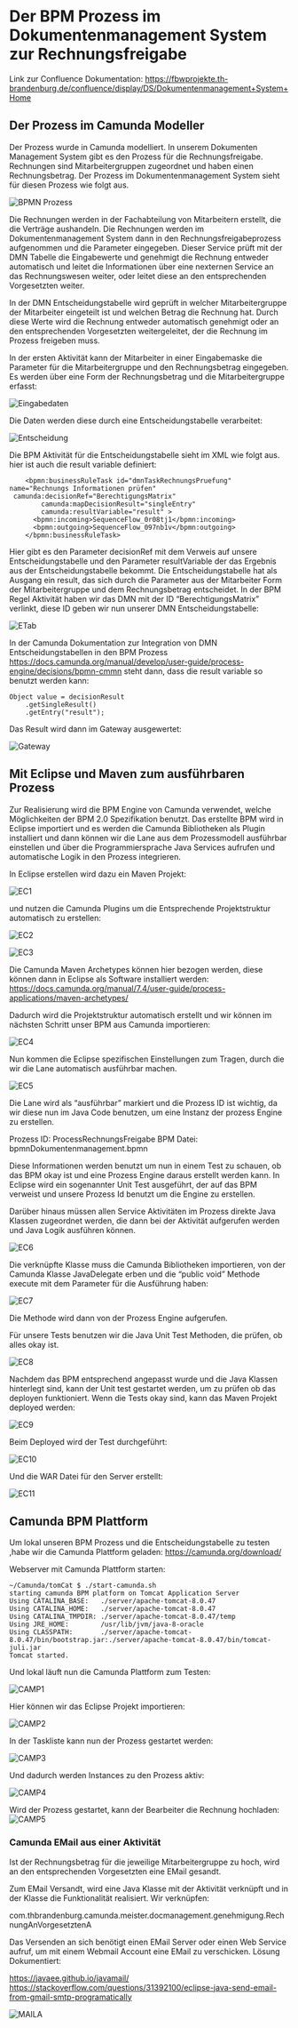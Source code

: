 # Der BPM Prozess im Dokumentenmanagement System zur Rechnungsfreigabe

Link zur Confluence Dokumentation:
https://fbwprojekte.th-brandenburg.de/confluence/display/DS/Dokumentenmanagement+System+Home

## Der Prozess im Camunda Modeller

Der Prozess wurde in Camunda modelliert.
In unserem Dokumenten Management System gibt es den Prozess für die Rechnungsfreigabe.
Rechnungen sind Mitarbeitergruppen zugeordnet und haben einen Rechnungsbetrag.
Der Prozess im Dokumentenmanagement System sieht für diesen Prozess wie folgt aus.

![BPMN Prozess](https://lh6.googleusercontent.com/9wuYTo9RGWv4L_YIIYld_keVKktLVVGOjDwLdBsGm24R4QrRIYpOLUd_nSCjNYB3k-QAj_b0ZYTPXbgw35PkseGmbfFBk0jULfzZKhpQkMzqY0wqXmpgelbChCciVTT_QIHRPK6_)

Die Rechnungen werden in der Fachabteilung von Mitarbeitern erstellt, die die Verträge aushandeln.
Die Rechnungen werden im Dokumentenmanagement System dann in den Rechnungsfreigabeprozess aufgenommen und die Parameter eingegeben. 
Dieser Service prüft mit der DMN Tabelle die Eingabewerte und genehmigt die Rechnung entweder automatisch und leitet die Informationen über eine nexternen Service an das Rechnungswesen weiter, oder leitet diese an den entsprechenden Vorgesetzten weiter.


In der DMN Entscheidungstabelle wird geprüft in welcher Mitarbeitergruppe der Mitarbeiter eingeteilt ist und welchen Betrag die Rechnung hat.
Durch diese Werte wird die Rechnung entweder automatisch genehmigt oder an den entsprechenden Vorgesetzten weitergeleitet, der die Rechnung im Prozess freigeben muss.



In der ersten Aktivität kann der Mitarbeiter in einer Eingabemaske die Parameter für die Mitarbeitergruppe und den Rechnungsbetrag eingegeben.
Es werden über eine Form der Rechnungsbetrag und die Mitarbeitergruppe erfasst:

![Eingabedaten](https://lh6.googleusercontent.com/P61YSwPs15HxTZSYxo-UQhMfgyxjIIEix509KAdVLXTUwJiITCKfOdMOsJc7mDzG_v8yqgVfl96WztXLN6Vm_z5ED0HIfX-I2jdf-B9Hal4tgOk4zRziS3BdpLsYVMg4HXocRQ94)

Die Daten werden diese durch eine Entscheidungstabelle verarbeitet:

![Entscheidung](https://lh5.googleusercontent.com/JpDQ1Qo302k516K4B-4flxTWRmhj6eZ1JH2NhD-oI6LSjSMeeLRCgf_1XSMQVUMyxSsPMK1ObLLw6FrgG8QcUBPiM2bYczGohtGjvGcG-aqc-s-xfj9EXMETxWfmSQUpOZNW7gPT)


Die BPM Aktivität für die Entscheidungstabelle sieht im XML wie folgt aus.
hier ist auch die result variable definiert:
```
    <bpmn:businessRuleTask id="dmnTaskRechnungsPruefung" name="Rechnungs Informationen prüfen" 
 camunda:decisionRef="BerechtigungsMatrix"
        camunda:mapDecisionResult="singleEntry"
        camunda:resultVariable="result" >
      <bpmn:incoming>SequenceFlow_0r08tj1</bpmn:incoming>
      <bpmn:outgoing>SequenceFlow_097nb1v</bpmn:outgoing>
    </bpmn:businessRuleTask>
```
Hier gibt es den Parameter decisionRef mit dem Verweis auf unsere Entscheidungstabelle und den Parameter resultVariable der das Ergebnis aus der Entscheidungstabelle bekommt.
Die Entscheidungstabelle hat als Ausgang ein result, das sich durch die Parameter aus der Mitarbeiter Form der Mitarbeitergruppe und dem Rechnungsbetrag entscheidet.
In der BPM Regel Aktivität haben wir das DMN mit der ID “BerechtigungsMatrix” verlinkt, diese ID geben wir nun unserer DMN Entscheidungstabelle:

![ETab](https://lh4.googleusercontent.com/Mqkn2indEdQOEc7-FsDjwqiEu4CYIdc1FMjFg5ANC48Q8hqmFHSV3O4gQC0NnGJ_ObSDE0mdjwYFNrjypIT6CICpiefyM2qsnb7GO_p9hJtrOBopTsQNNWIQug6TTOLilVuYCAD3)

In der Camunda Dokumentation zur Integration von DMN Entscheidungstabellen in den BPM Prozess
https://docs.camunda.org/manual/develop/user-guide/process-engine/decisions/bpmn-cmmn
steht dann, dass die result variable so benutzt werden kann:
```
Object value = decisionResult
  	.getSingleResult()
  	.getEntry("result");
```
Das Result wird dann im Gateway ausgewertet:

![Gateway](https://lh5.googleusercontent.com/mgh-Nqz17JsSVZ_d8to5dhqJzyeSo2URDKWjqLaDKaAexXmKpJ8CwheuxDMV8OoZ6B_9ytxbKKCQfK28vLG-forPdAH83Wtmj1WfUGXPXEfo0WuSrUSnFwL9BidP0sDygiDUEuwV)



## Mit Eclipse und Maven zum ausführbaren Prozess

Zur Realisierung wird die BPM Engine von Camunda verwendet, welche Möglichkeiten der BPM 2.0 Spezifikation benutzt. Das erstellte BPM wird in Eclipse importiert und es werden die Camunda Bibliotheken als Plugin installiert und dann können wir die Lane aus dem Prozessmodell ausführbar einstellen und über die Programmiersprache Java Services aufrufen und automatische Logik in den Prozess integrieren.

In Eclipse erstellen wird dazu ein Maven Projekt:

![EC1](https://lh4.googleusercontent.com/Wc4XssYeKhAAwGS6WgWEY7xFsCRfSBBNGcEkCqPonjHAbhL8ngjc_hwjrrgdQ5-y-hEIOQbQkydFsz-M79AE_t7HjZsR8MLEyy_XmUnkMhz5M2Jq7u27RbcsQngM41guD90lTdVR)

und nutzen die Camunda Plugins um die Entsprechende Projektstruktur automatisch zu erstellen:

![EC2](https://lh6.googleusercontent.com/IpRmohPNIHj__E3uEYzU8KYHAp_blH-IsESByQKnuPHi9faqOihE6Ja61X50tv9G1hX_GKtcr7ehaN6G-QWvwH9lhf6YDya5Z7bbjttbjCw0m6yG5mPZBvRi7gRfLAbpVNMD4kwf)

![EC3](https://lh6.googleusercontent.com/Yc3AHgLTdEKVOLY4Lu0WMyl9PZPKi0AZksNNZixT-G7_94eDORyNxN1SRIa8fD-S8W88cx_K3KLmOhUVQ7tOn6G9uF8gkZV6J4ozzWG-bc2PbwgVmb8f-XXLs3amMkM6DrpVDwW5)

Die Camunda Maven Archetypes können hier bezogen werden, diese können dann in Eclipse als Software installiert werden:
https://docs.camunda.org/manual/7.4/user-guide/process-applications/maven-archetypes/

Dadurch wird die Projektstruktur automatisch erstellt und wir können im nächsten Schritt unser BPM aus Camunda importieren:

![EC4](https://lh5.googleusercontent.com/K5yCmAfHCtxSKAn7lzLwxu7VKXbGDvm_GOb9NZGlL5bv9AgSnlPo4mXolKCTMOI0nbLlzXUFFHUJcQVbKHYP6rHVhIT2mVUqldnQ8xiQfd1Q48mOaBgs4ApxvURnoeWaMo7-5znu)


Nun kommen die Eclipse spezifischen Einstellungen zum Tragen, durch die wir die Lane automatisch ausführbar machen.

![EC5](https://lh5.googleusercontent.com/mtaJx2m-c-XT5cDGEmITf3fwDWfq1bRDQHjB0PAECiOvrkfXBHX1yv9WnV7UlDiuNNmxgi64t6yp5dRcSCt2VBkqR7PVVhvZx2LfKlfzijiDFZFHlYVNS-NzFKZozuJwoJT7BJIA)

Die Lane wird als “ausführbar” markiert und die Prozess ID ist wichtig, da wir diese nun im Java Code benutzen, um eine Instanz der prozess Engine zu erstellen.

Prozess ID: ProcessRechnungsFreigabe
BPM Datei: bpmnDokumentenmanagement.bpmn

Diese Informationen werden benutzt um nun in einem Test zu schauen, ob das BPM okay ist und eine Prozess Engine daraus erstellt werden kann. In Eclipse wird ein sogenannter Unit Test ausgeführt, der auf das BPM verweist und unsere Prozess Id benutzt um die Engine zu erstellen.


Darüber hinaus müssen allen Service Aktivitäten im Prozess direkte Java Klassen zugeordnet werden, die dann bei der Aktivität aufgerufen werden und Java Logik ausführen können.

![EC6](https://lh5.googleusercontent.com/sJ-0WpWPOIRCF1fGxFKvc3qVVbg56hqR5naJwZicrOuiZZnEntQ96UrgVOLGrcbazdjLv6eenPactfxWW3ObVAq73dOdfhP0ZbcUS9uEKMAkC5D86Fa0Jyzfifzx406kmEIlRrud)


Die verknüpfte Klasse muss die Camunda Bibliotheken importieren, von der Camunda Klasse JavaDelegate erben und die “public void” Methode execute mit dem Parameter für die Ausführung haben:

![EC7](https://lh4.googleusercontent.com/MhgXZhN8T7RZWqX7WwPlZipWWFUx27lP28jz1GFSnJ6BEs0P824e91sKyP7Yhu8-Fzu1d8b0pzimTIs-rPi32A-v3f_jY5O_JcPLjVNv9Sx2VfT_IgsDcdQKwYcHUkf6tWxjdYkw)

Die Methode wird dann von der Prozess Engine aufgerufen.



Für unsere Tests benutzen wir die Java Unit Test Methoden, die prüfen, ob alles okay ist.

![EC8](https://lh3.googleusercontent.com/I7z0XtfmjSr9N8k7btSqQ327YaQSeMP2tsgGq07zc_BtMe082HuA-HKKeKqZHQl9RhWN1qTkrOEENRAkL0__8_U4b2USlLO_kFiKMc27jciYEkyqbWp4EltBCcclv8CwNTcfJYws)

Nachdem das BPM entsprechend angepasst wurde und die Java Klassen hinterlegt sind, kann der Unit test gestartet werden, um zu prüfen ob das deployen funktioniert.
Wenn die Tests okay sind, kann das Maven Projekt deployed werden:

![EC9](https://lh5.googleusercontent.com/cO5jQzYj7rpCJ-4KupftYpCJHA5lrCswWY_d9JzsLfcEDdmnK_Sj9wr8_PDypWIRBBTT1j4GeBLgGmYFlz91LY4oXYFHSDlTAqH7PGRp3n8t_0HViyvLfbhxH_sZcaJFIc8kp53N)

Beim Deployed wird der Test durchgeführt:

![EC10](https://lh5.googleusercontent.com/yeMKWac0ZtzDVW6E0f9ncR509pgM3HXooiFrzVbJO6G5NVIr0hjb-oMOTcd46mcGgz6Qnl7uOuyqxz_S95UBK7uLPG4qdQy_-It6mcL0ZkVJJeb1N9KvNGeNS50VD8pf_GKA_7hC)

Und die WAR Datei für den Server erstellt:

![EC11](https://lh5.googleusercontent.com/_PuhrLKXiDqxzL5CQWZnL-QsZrCmCKmIiaxAwFg8SoWUdjjyiml8M7sBnWr-HfCAeGpRAbpPVDy8ukUptM54fdY-xgO-iKkFV6pMM-amRnifvMoJQ37W8xZdpBIFaYfamlyZ21Ls)



## Camunda BPM Plattform

Um lokal unseren BPM Prozess und die Entscheidungstabelle zu testen ,habe wir die Camunda Plattform geladen:
https://camunda.org/download/

Webserver mit Camunda Plattform starten:
```
~/Camunda/tomCat $ ./start-camunda.sh 
starting camunda BPM platform on Tomcat Application Server
Using CATALINA_BASE:   ./server/apache-tomcat-8.0.47
Using CATALINA_HOME:   ./server/apache-tomcat-8.0.47
Using CATALINA_TMPDIR: ./server/apache-tomcat-8.0.47/temp
Using JRE_HOME:        /usr/lib/jvm/java-8-oracle
Using CLASSPATH:       ./server/apache-tomcat-8.0.47/bin/bootstrap.jar:./server/apache-tomcat-8.0.47/bin/tomcat-juli.jar
Tomcat started.
```

Und lokal läuft nun die Camunda Plattform zum Testen:

![CAMP1](https://lh5.googleusercontent.com/Nc9p9sB8dWyivdogYjCIAT9IbB7CVhvhdXTYN40NjhRRmOxliVhb_qM8No8GN9v-mdgCtIcBWpq5SHhx-KGJHkvHVFaW0-AgIijqjCy-G1eJN97bJEAEtb1NULrHyXX1uGjf_Twf)

Hier können wir das Eclipse Projekt importieren:

![CAMP2](https://lh4.googleusercontent.com/yLHflabs1i1E35M9mI7qY1FBi1gZjIEZ8JvdKpwFvzjyE7dkIAXO8m5XDNjCVtcNcmvSpINGz4CtwzbyBClSrBowHnERWnOTqSJlK4dalaVZwchm1blKh6bReMyiWdjaWeyahNji)

In der Taskliste kann nun der Prozess gestartet werden:

![CAMP3](https://lh5.googleusercontent.com/zJJs4anBBjKWCgyI6yxhW2Vg_2FNoA3Xc1h10wXxZYTO0aqsK0hmt2Plhkcl_suw8Dt2XGbwm18zGT2CG9cCHc5leA8vWy_Yf7NIXdJck6fLFvYng8QEyCILWO3Y1o5z79C76BwY)

Und dadurch werden Instances zu den Prozess aktiv:

![CAMP4](https://lh6.googleusercontent.com/S9uTRJAXKbmL5BEXaT2RLjONkqRECBkMCeGqQWmuhtI-UYDdWnkW03I1p2kUnrTmEgDnV8stq6tRejeQ4z74Tg3eFL-KO_3-Dw-XGrVZF5pumPlhsXwUMSLaG0zE5t5IBh-VDg3R)


Wird der Prozess gestartet, kann der Bearbeiter die Rechnung hochladen:
![CAMP5](https://lh4.googleusercontent.com/PiEFGyA6-3_yB9orBF0tFaL0zTluzFbaayG5CsztKxhcHyKes1Pzk2yQP0MsNRlB8b-2Bcw-5mcWpykaMp4phmgm9VH9UltyExTI5aAEy7woJeogXkHajydFFvd0E5dazG6bov85)


### Camunda EMail aus einer Aktivität


Ist der Rechnungsbetrag für die jeweilige Mitarbeitergruppe zu hoch, wird an den entsprechenden Vorgesetzten eine EMail gesandt.

Zum EMail Versandt, wird eine Java Klasse mit der Aktivität verknüpft und in der Klasse die Funktionalität realisiert.
Wir verknüpfen:

com.thbrandenburg.camunda.meister.docmanagement.genehmigung.RechnungAnVorgesetztenA

Das Versenden an sich benötigt einen EMail Server oder einen Web Service aufruf, um mit einem Webmail Account eine EMail zu verschicken.
Lösung Dokumentiert:

https://javaee.github.io/javamail/
https://stackoverflow.com/questions/31392100/eclipse-java-send-email-from-gmail-smtp-programatically


![MAILA](https://lh5.googleusercontent.com/CPVgBcXxvEj42N6eBvVMkvs_F-6cpZHn3fdE2HDN4UqL38M7XVAdBxPZcOvvTfQhqdrdgPlKKJPUHV4Vsj1Mt6UeX-ufe2QzFEKgbGZtTYR-fYTTlO1njQ3gWNoZ92LoM3WrfIU5)


